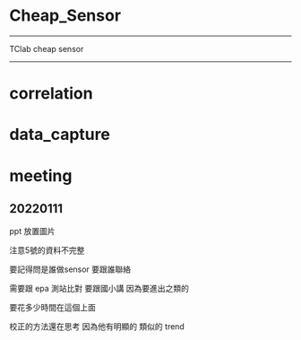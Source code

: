 # Cheap_Sensor

---

TClab cheap sensor 

---



# correlation

# data_capture

# meeting

## 20220111

ppt 放置圖片

注意5號的資料不完整

要記得問是誰做sensor 要跟誰聯絡

需要跟 epa 測站比對 要跟國小講 因為要進出之類的

要花多少時間在這個上面

校正的方法還在思考 因為他有明顯的 類似的 trend

